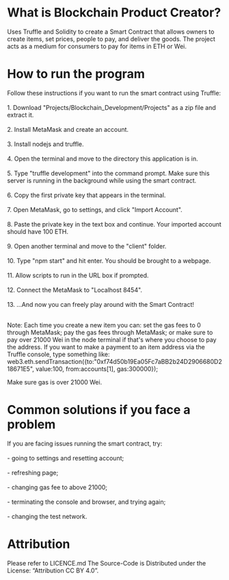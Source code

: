 # What is Blockchain Product Creator?
Uses Truffle and Solidity to create a Smart Contract that allows owners to create items, set prices, people to pay, and deliver the goods. The project acts as a medium for consumers to pay for items in ETH or Wei.

# How to run the program
Follow these instructions if you want to run the smart contract using Truffle:<br></br>
    1. Download "Projects/Blockchain_Development/Projects" as a zip file and extract it.<br></br>
    2. Install MetaMask and create an account.<br></br>
    3. Install nodejs and truffle.<br></br>
    4. Open the terminal and move to the directory this application is in.<br></br>
    5. Type "truffle development" into the command prompt. Make sure this server is running in the background while using the smart contract. <br></br>
    6. Copy the first private key that appears in the terminal. <br></br>
    7. Open MetaMask, go to settings, and click "Import Account".<br></br>
    8. Paste the private key in the text box and continue. Your imported account should have 100 ETH.<br></br>
    9. Open another terminal and move to the "client" folder.<br></br>
    10. Type "npm start" and hit enter. You should be brought to a webpage.<br></br>
    11. Allow scripts to run in the URL box if prompted.<br></br>
    12. Connect the MetaMask to "Localhost 8454".<br></br>
    13. ...And now you can freely play around with the Smart Contract!<br></br>

Note: Each time you create a new item you can: set the gas fees to 0 through MetaMask; pay the gas fees through MetaMask; or make sure to pay over 21000 Wei in the node terminal if that's where you choose to pay the address.
If you want to make a payment to an item address via the Truffle console, type something like:
web3.eth.sendTransaction({to:"0xf74d50b19Ea05Fc7aBB2b24D2906680D218671E5", value:100, from:accounts[1], gas:300000});

Make sure gas is over 21000 Wei.

# Common solutions if you face a problem
If you are facing issues running the smart contract, try:<br></br>
    - going to settings and resetting account;<br></br>
    - refreshing page;<br></br>
    - changing gas fee to above 21000;<br></br>
    - terminating the console and browser, and trying again;<br></br>
    - changing the test network.
    
 # Attribution
 Please refer to LICENCE.md
 The Source-Code is Distributed under the License: “Attribution CC BY 4.0”.
